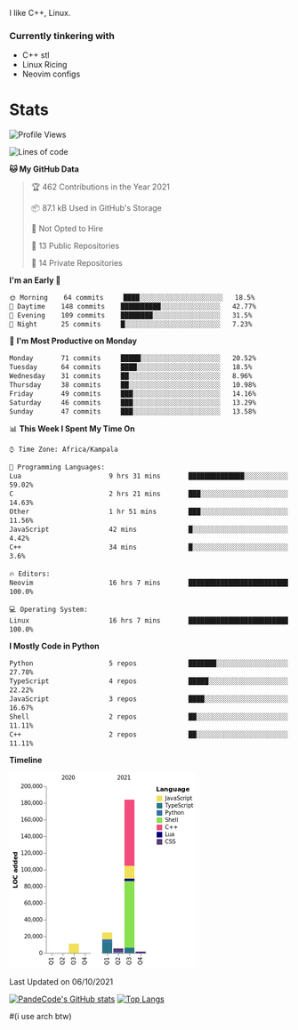 I like C++, Linux.
### Currently tinkering with
 - C++ stl
 - Linux Ricing
 - Neovim configs

# Stats
<!--START_SECTION:waka-->
![Profile Views](http://img.shields.io/badge/Profile%20Views-20-blue)

![Lines of code](https://img.shields.io/badge/From%20Hello%20World%20I%27ve%20Written-229224%20lines%20of%20code-blue)

**🐱 My GitHub Data** 

> 🏆 462 Contributions in the Year 2021
 > 
> 📦 87.1 kB Used in GitHub's Storage 
 > 
> 🚫 Not Opted to Hire
 > 
> 📜 13 Public Repositories 
 > 
> 🔑 14 Private Repositories  
 > 
**I'm an Early 🐤** 

```text
🌞 Morning    64 commits     ████░░░░░░░░░░░░░░░░░░░░░   18.5% 
🌆 Daytime    148 commits    ██████████░░░░░░░░░░░░░░░   42.77% 
🌃 Evening    109 commits    ████████░░░░░░░░░░░░░░░░░   31.5% 
🌙 Night      25 commits     █░░░░░░░░░░░░░░░░░░░░░░░░   7.23%

```
📅 **I'm Most Productive on Monday** 

```text
Monday       71 commits     █████░░░░░░░░░░░░░░░░░░░░   20.52% 
Tuesday      64 commits     ████░░░░░░░░░░░░░░░░░░░░░   18.5% 
Wednesday    31 commits     ██░░░░░░░░░░░░░░░░░░░░░░░   8.96% 
Thursday     38 commits     ██░░░░░░░░░░░░░░░░░░░░░░░   10.98% 
Friday       49 commits     ███░░░░░░░░░░░░░░░░░░░░░░   14.16% 
Saturday     46 commits     ███░░░░░░░░░░░░░░░░░░░░░░   13.29% 
Sunday       47 commits     ███░░░░░░░░░░░░░░░░░░░░░░   13.58%

```


📊 **This Week I Spent My Time On** 

```text
⌚︎ Time Zone: Africa/Kampala

💬 Programming Languages: 
Lua                      9 hrs 31 mins       ██████████████░░░░░░░░░░░   59.02% 
C                        2 hrs 21 mins       ███░░░░░░░░░░░░░░░░░░░░░░   14.63% 
Other                    1 hr 51 mins        ███░░░░░░░░░░░░░░░░░░░░░░   11.56% 
JavaScript               42 mins             █░░░░░░░░░░░░░░░░░░░░░░░░   4.42% 
C++                      34 mins             █░░░░░░░░░░░░░░░░░░░░░░░░   3.6%

🔥 Editors: 
Neovim                   16 hrs 7 mins       █████████████████████████   100.0%

💻 Operating System: 
Linux                    16 hrs 7 mins       █████████████████████████   100.0%

```

**I Mostly Code in Python** 

```text
Python                   5 repos             ███████░░░░░░░░░░░░░░░░░░   27.78% 
TypeScript               4 repos             █████░░░░░░░░░░░░░░░░░░░░   22.22% 
JavaScript               3 repos             ████░░░░░░░░░░░░░░░░░░░░░   16.67% 
Shell                    2 repos             ██░░░░░░░░░░░░░░░░░░░░░░░   11.11% 
C++                      2 repos             ██░░░░░░░░░░░░░░░░░░░░░░░   11.11%

```


**Timeline**

![Chart not found](https://raw.githubusercontent.com/PandeCode/PandeCode/main/charts/bar_graph.png) 


 Last Updated on 06/10/2021
<!--END_SECTION:waka-->
[![PandeCode's GitHub stats](https://github-readme-stats.vercel.app/api?username=PandeCode&theme=dracula&hide_border=true&show_icons=true)](https://github.com/anuraghazra/github-readme-stats)
[![Top Langs](https://github-readme-stats.vercel.app/api/top-langs/?username=PandeCode&layout=compact&theme=dracula&hide_border=true)](https://github.com/anuraghazra/github-readme-stats)


#(i use arch btw)
